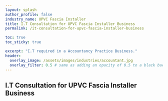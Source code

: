 ```yaml
---
layout: splash 
author_profile: false 
industry_name: UPVC Fascia Installer
title: I.T Consultation for UPVC Fascia Installer Business
permalink: /it-consultation-for-upvc-fascia-installer-business

toc: true
toc_sticky: true

excerpt: "I.T required in a Accountancy Practice Business."
header:
  overlay_image: /assets/images/industries/accountant.jpg
  overlay_filter: 0.5 # same as adding an opacity of 0.5 to a black background
---
```


## I.T Consultation for UPVC Fascia Installer Business